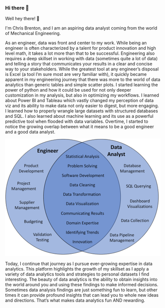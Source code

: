 ### Hi there 👋

<!--
**ccbrenton/ccbrenton** is a ✨ _special_ ✨ repository because its `README.md` (this file) appears on your GitHub profile.

Here are some ideas to get you started:

- 🔭 I’m currently working on ...
- 🌱 I’m currently learning ...
- 👯 I’m looking to collaborate on ...
- 🤔 I’m looking for help with ...
- 💬 Ask me about ...
- 📫 How to reach me: ...
- 😄 Pronouns: ...
- ⚡ Fun fact: ...
-->

Well hey there! 👋

I'm Chris Brenton, and I am an aspiring data analyst coming from the world of Mechanical Engineering.

As an engineer, data was front and center to my work. While being an engineer is often characterized by a talent for product innovation and high level math, it takes a lot more than that to be successful. Engineering also requires a deep skillset in working with data (sometimes quite a lot of data) and telling a story that communicates your results in a clear and concise way to your stakeholders. While the greatest tool at any engineer’s disposal is Excel (a tool I’m sure most are very familiar with), it quickly became apparent in my engineering journey that there was more to the world of data analytics than generic tables and simple scatter plots. I started learning the power of python and how it could be used for not only deeper customization in my analysis, but also in optimizing my workflows. I learned about Power BI and Tableau which vastly changed my perception of data viz and its ability to make data not only easier to digest, but more engaging. I learned how to properly wrangle large datasets with structured databases and SQL. I also learned about machine learning and its use as a powerful predictive tool when flooded with data variables. Overtime, I started to notice the growing overlap between what it means to be a good engineer and a good data analyst.

![png](/Venn_Diagram.png)

Today, I continue that journey as I pursue ever-growing expertise in data analytics. This platform highlights the growth of my skillset as I apply a variety of data analytics tools and strategies to personal datasets I find interesting. The beauty of data analytics is the ability to obtain insights into the world around you and using these findings to make informed decisions. Sometimes data analysis findings are just something fun to learn, but other times it can provide profound insights that can lead you to whole new ideas and directions. That’s what makes data analytics fun AND rewarding.

